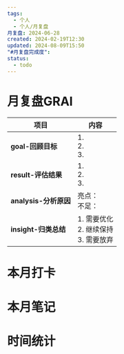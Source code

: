 ```yaml
---
tags:
  - 个人
  - 个人/月复盘
月复盘: 2024-06-28
created: 2024-02-19T12:30
updated: 2024-08-09T15:50
"#月复盘完成度": 
status:
  - todo
---
```

# 月复盘GRAI

| **项目**        | **内容**                         |
| ------------- | ------------------------------ |
| **goal-回顾目标**     | 1.  <br>2. <br>3.              |
| **result-评估结果**   | 1.  <br>2. <br>3.              |
| **analysis-分析原因** | 亮点：<br>不足：                     |
| **insight-归类总结**  | 1.  需要优化<br>2. 继续保持<br>3. 需要放弃 |
# 本月打卡



# 本月笔记



# 时间统计


